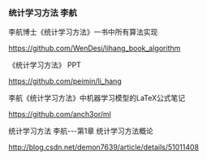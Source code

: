 ### 统计学习方法 李航

李航博士《统计学习方法》一书中所有算法实现

https://github.com/WenDesi/lihang_book_algorithm

《统计学习方法》 PPT

https://github.com/peimin/li_hang


李航《统计学习方法》中机器学习模型的LaTeX公式笔记

https://github.com/anch3or/ml

统计学习方法 李航---第1章 统计学习方法概论
 
http://blog.csdn.net/demon7639/article/details/51011408
